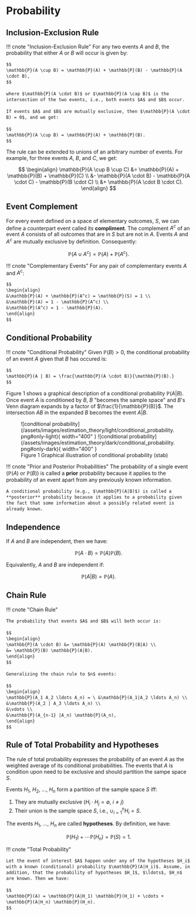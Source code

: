 # Probability

## Inclusion-Exclusion Rule

!!! cnote "Inclusion-Exclusion Rule"
    For any two events $A$ and $B$, the probability that either $A$ or $B$ will occur is given by:

    $$
    \mathbb{P}(A \cup B) = \mathbb{P}(A) + \mathbb{P}(B) - \mathbb{P}(A \cdot B),
    $$

    where $\mathbb{P}(A \cdot B)$ or $\mathbb{P}(A \cap B)$ is the intersection of the two events, i.e., both events $A$ and $B$ occur.

    If events $A$ and $B$ are mutually exclusive, then $\mathbb{P}(A \cdot B) = 0$, and we get:

    $$
    \mathbb{P}(A \cup B) = \mathbb{P}(A) + \mathbb{P}(B).
    $$

The rule can be extended to unions of an arbitrary number of events. For example, for three events $A$, $B$, and $C$, we get:

$$
\begin{align}
\mathbb{P}(A \cup B \cup C) &= \mathbb{P}(A) + \mathbb{P}(B) + \mathbb{P}(C) \\
&- \mathbb{P}(A \cdot B) - \mathbb{P}(A \cdot C) - \mathbb{P}(B \cdot C) \\
&+ \mathbb{P}(A \cdot B \cdot C).
\end{align}
$$

## Event Complement

For every event defined on a space of elementary outcomes, $S$, we can define a counterpart event called its **compliment**. The complement $A^c$ of an event $A$ consists of all outcomes that are in $S$ but are not in $A$. Events $A$ and $A^c$ are mutually exclusive by definition. Consequently:

$$
\mathbb{P}(A \cup A^c) = \mathbb{P}(A) + \mathbb{P}(A^c).
$$

!!! cnote "Complementary Events"
    For any pair of complementary events $A$ and $A^c$:

    $$
    \begin{align}
    &\mathbb{P}(A) + \mathbb{P}(A^c) = \mathbb{P}(S) = 1 \\
    &\mathbb{P}(A) = 1 - \mathbb{P}(A^c) \\
    &\mathbb{P}(A^c) = 1 - \mathbb{P}(A).
    \end{align}
    $$

## Conditional Probability

!!! cnote "Conditional Probability"
    Given $\mathbb{P}(B) > 0$, the conditional probability of an event $A$ given that $B$ has occured is:

    $$
    \mathbb{P}(A | B) = \frac{\mathbb{P}(A \cdot B)}{\mathbb{P}(B).}
    $$

Figure 1 shows a graphical description of a conditional probability $\mathbb{P}(A | B)$. Once event $A$ is conditioned by $B$, $B$ "becomes the sample space" and $B$'s Venn diagram expands by a factor of $\frac{1}{\mathbb{P}(B)}$. The intersection $AB$ in the expanded $B$ becomes the event $A|B$.

<figure markdown>
  ![conditional probability](/assets/images/estimation_theory/light/conditional_probability.png#only-light){ width="400" }
  ![conditional probability](/assets/images/estimation_theory/dark/conditional_probability.png#only-dark){ width="400" }
  <figcaption>Figure 1 Graphical illustration of conditional probability (stab) </figcaption>
</figure>

!!! cnote "Prior and Posterior Probabilities"
    The probability of a single event ($\mathbb{P}(A)$ or $\mathbb{P}(B)$) is called a **prior** probability because it applies to the probability of an event apart from any previously known information.

    A conditional probability (e.g., $\mathbb{P}(A|B)$) is called a **posterior** probability because it applies to a probability given the fact that some information about a possibly related event is already known.

## Independence

If $A$ and $B$ are independent, then we have:

$$
\mathbb{P}(A \cdot B) = \mathbb{P}(A) \mathbb{P}(B).
$$

Equivalently, $A$ and $B$ are independent if:

$$
\mathbb{P}(A|B) = \mathbb{P}(A).
$$

## Chain Rule

!!! cnote "Chain Rule"

    The probability that events $A$ and $B$ will both occur is:

    $$
    \begin{align}
    \mathbb{P}(A \cdot B) &= \mathbb{P}(A) \mathbb{P}(B|A) \\
    &= \mathbb{P}(B) \mathbb{P}(A|B).
    \end{align}
    $$

    Generalizing the chain rule to $n$ events:

    $$
    \begin{align}
    \mathbb{P}(A_1 A_2 \ldots A_n) = \ &\mathbb{P}(A_1|A_2 \ldots A_n) \\
    &\mathbb{P}(A_2 | A_3 \ldots A_n) \\
    &\vdots \\
    &\mathbb{P}(A_{n-1} |A_n) \mathbb{P}(A_n),
    \end{align}
    $$

## Rule of Total Probability and Hypotheses

The rule of total probability expresses the probability of an event $A$ as the weighted average of its conditional probabilities. The events that $A$ is condition upon need to be exclusive and should partition the sampe space $S$.

Events $H_1$, $H_2$, $\ldots$, $H_n$ form a partition of the sample space $S$ iff:

1. They are mutually exclusive ($H_i \cdot H_j = \emptyset, \ i \neq j$)
2. Their union is the sample space $S$, i.e., $\cup^n_{i = 1} H_i = S$.

The events $H_1$, $\ldots$, $H_n$ are called **hypotheses**. By definition, we have:

$$
\mathbb{P}(H_1) + \cdots \mathbb{P}(H_n) = \mathbb{P}(S) = 1.
$$

!!! cnote "Total Probability"

    Let the event of interest $A$ happen under any of the hypotheses $H_i$ with a known (conditional) probability $\mathbb{P}(A|H_i)$. Assume, in addition, that the probability of hypotheses $H_1$, $\ldots$, $H_n$ are known. Then we have:

    $$
    \mathbb{P}(A) = \mathbb{P}(A|H_1) \mathbb{P}(H_1) + \cdots + 
    \mathbb{P}(A|H_n) \mathbb{P}(H_n).
    $$

